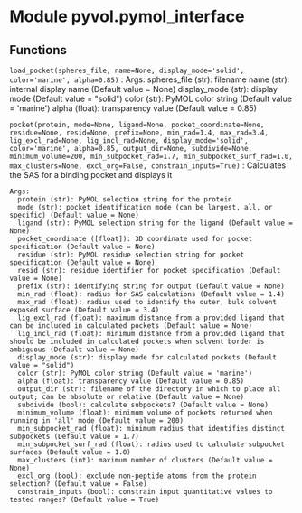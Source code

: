 Module pyvol.pymol_interface
============================

Functions
---------

    
`load_pocket(spheres_file, name=None, display_mode='solid', color='marine', alpha=0.85)`
:   Args:
      spheres_file (str): filename
      name (str): internal display name (Default value = None)
      display_mode (str): display mode (Default value = "solid")
      color (str): PyMOL color string (Default value = 'marine')
      alpha (float): transparency value (Default value = 0.85)

    
`pocket(protein, mode=None, ligand=None, pocket_coordinate=None, residue=None, resid=None, prefix=None, min_rad=1.4, max_rad=3.4, lig_excl_rad=None, lig_incl_rad=None, display_mode='solid', color='marine', alpha=0.85, output_dir=None, subdivide=None, minimum_volume=200, min_subpocket_rad=1.7, min_subpocket_surf_rad=1.0, max_clusters=None, excl_org=False, constrain_inputs=True)`
:   Calculates the SAS for a binding pocket and displays it
    
    Args:
      protein (str): PyMOL selection string for the protein
      mode (str): pocket identification mode (can be largest, all, or specific) (Default value = None)
      ligand (str): PyMOL selection string for the ligand (Default value = None)
      pocket_coordinate ([float]): 3D coordinate used for pocket specification (Default value = None)
      residue (str): PyMOL residue selection string for pocket specification (Default value = None)
      resid (str): residue identifier for pocket specification (Default value = None)
      prefix (str): identifying string for output (Default value = None)
      min_rad (float): radius for SAS calculations (Default value = 1.4)
      max_rad (float): radius used to identify the outer, bulk solvent exposed surface (Default value = 3.4)
      lig_excl_rad (float): maximum distance from a provided ligand that can be included in calculated pockets (Default value = None)
      lig_incl_rad (float): minimum distance from a provided ligand that should be included in calculated pockets when solvent border is ambiguous (Default value = None)
      display_mode (str): display mode for calculated pockets (Default value = "solid")
      color (str): PyMOL color string (Default value = 'marine')
      alpha (float): transparency value (Default value = 0.85)
      output_dir (str): filename of the directory in which to place all output; can be absolute or relative (Default value = None)
      subdivide (bool): calculate subpockets? (Default value = None)
      minimum_volume (float): minimum volume of pockets returned when running in 'all' mode (Default value = 200)
      min_subpocket_rad (float): minimum radius that identifies distinct subpockets (Default value = 1.7)
      min_subpocket_surf_rad (float): radius used to calculate subpocket surfaces (Default value = 1.0)
      max_clusters (int): maximum number of clusters (Default value = None)
      excl_org (bool): exclude non-peptide atoms from the protein selection? (Default value = False)
      constrain_inputs (bool): constrain input quantitative values to tested ranges? (Default value = True)